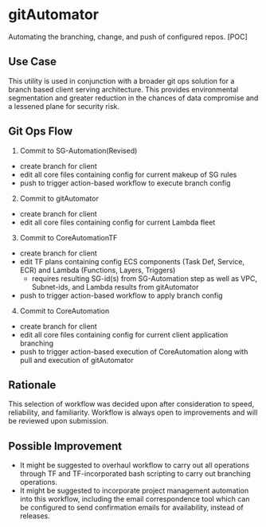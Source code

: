 # gitAutomator
Automating the branching, change, and push of configured repos. [POC]

## Use Case
This utility is used in conjunction with a broader git ops solution for a branch based client serving architecture. This provides environmental segmentation and greater reduction in the chances of data compromise and a lessened plane for security risk.

## Git Ops Flow
1. Commit to SG-Automation(Revised)
  * create branch for client
  * edit all core files containing config for current makeup of SG rules
  * push to trigger action-based workflow to execute branch config
2. Commit to gitAutomator
  * create branch for client
  * edit all core files containing config for current Lambda fleet
3. Commit to CoreAutomationTF
  * create branch for client
  * edit TF plans containing config ECS components (Task Def, Service, ECR) and Lambda (Functions, Layers, Triggers)
    * requires resulting SG-id(s) from SG-Automation step as well as VPC, Subnet-ids, and Lambda results from gitAutomator
  * push to trigger action-based workflow to apply branch config
4. Commit to CoreAutomation
  * create branch for client
  * edit all core files containing config for current client application branching
  * push to trigger action-based execution of CoreAutomation along with pull and execution of gitAutomator
  
## Rationale
This selection of workflow was decided upon after consideration to speed, reliability, and familiarity. Workflow is always open to improvements and will be reviewed upon submission. 

## Possible Improvement
- It might be suggested to overhaul workflow to carry out all operations through TF and TF-incorporated bash scripting to carry out branching operations.
- It might be suggested to incorporate project management automation into this workflow, including the email correspondence tool which can be configured to send confirmation emails for availability, instead of releases.
